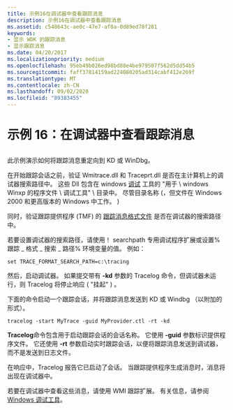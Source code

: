 ```yaml
---
title: 示例16在调试器中查看跟踪消息
description: 示例16在调试器中查看跟踪消息
ms.assetid: c548643c-ae0c-47e7-af0a-0d89ed78f281
keywords:
- 显示 WDK 的跟踪消息
- 显示跟踪消息
ms.date: 04/20/2017
ms.localizationpriority: medium
ms.openlocfilehash: 95eb49b026ed98bd88e4be979507f562d5dd54b5
ms.sourcegitcommit: faff37814159ad224080205ad314cabf412e269f
ms.translationtype: MT
ms.contentlocale: zh-CN
ms.lasthandoff: 09/02/2020
ms.locfileid: "89383455"
---
```

# <a name="example-16-viewing-trace-messages-in-a-debugger"></a>示例 16：在调试器中查看跟踪消息


## <span id="ddk_viewing_trace_messages_in_a_debugger_tools"></span><span id="DDK_VIEWING_TRACE_MESSAGES_IN_A_DEBUGGER_TOOLS"></span>


此示例演示如何将跟踪消息重定向到 KD 或 WinDbg。

在开始跟踪会话之前，验证 Wmitrace.dll 和 Traceprt.dll 是否在主计算机上的调试器搜索路径中。 这些 Dll 包含在 windows [调试](../debugger/debugger-download-tools.md) 工具的 "用于 \\ windows Winxp 的程序文件 \\ 调试工具" \\ 目录中。 尽管目录名称 (，但文件在 Windows 2000 和更高版本的 Windows 中工作。 ) 

同时，验证跟踪提供程序 (TMF) 的 [跟踪消息格式文件](trace-message-format-file.md) 是否在调试器的搜索路径中。

若要设置调试器的搜索路径，请使用！ searchpath 专用调试程序扩展或设置% 跟踪 \_ 格式 \_ 搜索 \_ 路径% 环境变量的值。 例如：

```
set TRACE_FORMAT_SEARCH_PATH=c:\tracing
```

然后，启动调试器。 如果提交带有 **-kd** 参数的 Tracelog 命令，但调试器未运行，则 Tracelog 将停止响应 ( "挂起" ) 。

下面的命令启动一个跟踪会话，并将跟踪消息发送到 KD 或 Windbg （以附加的形式）。

```
tracelog -start MyTrace -guid MyProvider.ctl -rt -kd
```

**Tracelog**命令包含用于启动跟踪会话的会话名称。 它使用 **-guid** 参数标识提供程序文件。 它还使用 **-rt** 参数启动实时跟踪会话，以便将跟踪消息发送到调试器，而不是发送到日志文件。

在响应中，Tracelog 报告它已启动了会话。 当跟踪提供程序生成消息时，消息将出现在调试器中。

若要在调试器中查看这些消息，请使用 WMI 跟踪扩展。 有关信息，请参阅 [Windows 调试工具](../debugger/index.md)。

 

